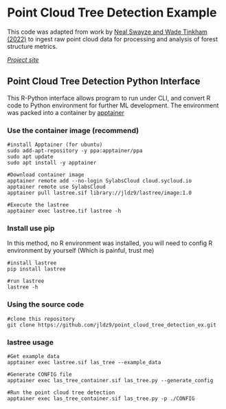 # Point Cloud Tree Detection Example

This code was adapted from work by [Neal Swayze and Wade Tinkham (2022)](https://scholar.google.com/scholar?oi=bibs&hl=en&cluster=10655866445299954513) to ingest raw point cloud data for processing and analysis of forest structure metrics.

[*Project site*](https://georgewoolsey.github.io/point_cloud_tree_detection_ex/)

## Point Cloud Tree Detection Python Interface 

This R-Python interface allows program to run under CLI, and convert R code to Python environment for further ML development. 
The environment was packed into a container by [apptainer](https://apptainer.org/docs/user/main/introduction.html) 

### Use the container image (recommend) 
```
#install Apptainer (for ubuntu)
sudo add-apt-repository -y ppa:apptainer/ppa
sudo apt update
sudo apt install -y apptainer

#Download container image
apptainer remote add --no-login SylabsCloud cloud.sycloud.io
apptainer remote use SylabsCloud
apptainer pull lastree.sif library://jldz9/lastree/image:1.0

#Execute the lastree
apptainer exec lastree.tif lastree -h
```
### Install use pip 
In this method, no R environment was installed, you will need to config R environment by yourself (Which is painful, trust me) 
```
#install lastree
pip install lastree

#run lastree
lastree -h
```

### Using the source code 
```
#clone this repository 
git clone https://github.com/jldz9/point_cloud_tree_detection_ex.git
```

### lastree usage 
```
#Get example data
apptainer exec lastree.sif las_tree --example_data

#Generate CONFIG file
apptainer exec las_tree_container.sif las_tree.py --generate_config

#Run the point cloud tree detection
apptainer exec las_tree_container.sif las_tree.py -p ./CONFIG
```

